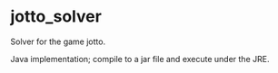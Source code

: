 # jotto_solver
Solver for the game jotto.

Java implementation; compile to a jar file and execute under the JRE.
